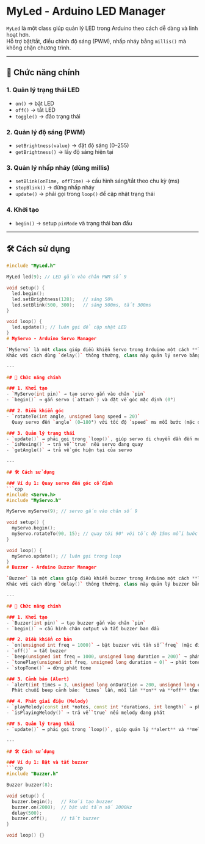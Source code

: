 # MyLed - Arduino LED Manager

`MyLed` là một class giúp quản lý LED trong Arduino theo cách dễ dàng và linh hoạt hơn.  
Hỗ trợ bật/tắt, điều chỉnh độ sáng (PWM), nhấp nháy bằng `millis()` mà không chặn chương trình.

---

## 🔑 Chức năng chính

### 1. Quản lý trạng thái LED

- `on()` → bật LED
- `off()` → tắt LED
- `toggle()` → đảo trạng thái

### 2. Quản lý độ sáng (PWM)

- `setBrightness(value)` → đặt độ sáng (0–255)
- `getBrightness()` → lấy độ sáng hiện tại

### 3. Quản lý nhấp nháy (dùng millis)

- `setBlink(onTime, offTime)` → cấu hình sáng/tắt theo chu kỳ (ms)
- `stopBlink()` → dừng nhấp nháy
- `update()` → phải gọi trong `loop()` để cập nhật trạng thái

### 4. Khởi tạo

- `begin()` → setup `pinMode` và trạng thái ban đầu

---

## 🛠️ Cách sử dụng

````cpp
#include "MyLed.h"

MyLed led(9); // LED gắn vào chân PWM số 9

void setup() {
  led.begin();
  led.setBrightness(128);   // sáng 50%
  led.setBlink(500, 300);   // sáng 500ms, tắt 300ms
}

void loop() {
  led.update(); // luôn gọi để cập nhật LED
}
# MyServo - Arduino Servo Manager

`MyServo` là một class giúp điều khiển Servo trong Arduino một cách **linh hoạt và không chặn chương trình**.
Khác với cách dùng `delay()` thông thường, class này quản lý servo bằng `millis()`, cho phép servo quay dần dần đến góc mục tiêu trong khi các tác vụ khác vẫn hoạt động bình thường.

---

## 🔑 Chức năng chính

### 1. Khởi tạo
- `MyServo(int pin)` → tạo servo gắn vào chân `pin`
- `begin()` → gắn servo (`attach`) và đặt về góc mặc định (0°)

### 2. Điều khiển góc
- `rotateTo(int angle, unsigned long speed = 20)`
  Quay servo đến `angle` (0–180°) với tốc độ `speed` ms mỗi bước (mặc định 20ms).

### 3. Quản lý trạng thái
- `update()` → phải gọi trong `loop()`, giúp servo di chuyển dần đến mục tiêu
- `isMoving()` → trả về `true` nếu servo đang quay
- `getAngle()` → trả về góc hiện tại của servo

---

## 🛠️ Cách sử dụng

### Ví dụ 1: Quay servo đến góc cố định
```cpp
#include <Servo.h>
#include "MyServo.h"

MyServo myServo(9); // servo gắn vào chân số 9

void setup() {
  myServo.begin();
  myServo.rotateTo(90, 15); // quay tới 90° với tốc độ 15ms mỗi bước
}

void loop() {
  myServo.update(); // luôn gọi trong loop
}
# Buzzer - Arduino Buzzer Manager

`Buzzer` là một class giúp điều khiển buzzer trong Arduino một cách **linh hoạt và không chặn chương trình**.
Khác với cách dùng `delay()` thông thường, class này quản lý buzzer bằng `millis()`, cho phép phát **beep, alert, melody** trong khi các tác vụ khác vẫn hoạt động bình thường.

---

## 🔑 Chức năng chính

### 1. Khởi tạo
- `Buzzer(int pin)` → tạo buzzer gắn vào chân `pin`
- `begin()` → cấu hình chân output và tắt buzzer ban đầu

### 2. Điều khiển cơ bản
- `on(unsigned int freq = 1000)` → bật buzzer với tần số `freq` (mặc định 1000Hz)
- `off()` → tắt buzzer
- `beep(unsigned int freq = 1000, unsigned long duration = 200)` → phát 1 beep trong `duration` ms
- `tonePlay(unsigned int freq, unsigned long duration = 0)` → phát tone với tần số `freq`, có thể kèm thời gian
- `stopTone()` → dừng phát tone

### 3. Cảnh báo (Alert)
- `alert(int times = 3, unsigned long onDuration = 200, unsigned long offDuration = 200, unsigned int freq = 1000)`
  Phát chuỗi beep cảnh báo: `times` lần, mỗi lần **on** và **off** theo thời gian chỉ định.

### 4. Phát giai điệu (Melody)
- `playMelody(const int *notes, const int *durations, int length)` → phát dãy nốt nhạc với độ dài và thời lượng riêng
- `isPlayingMelody()` → trả về `true` nếu melody đang phát

### 5. Quản lý trạng thái
- `update()` → phải gọi trong `loop()`, giúp quản lý **alert** và **melody** không bị chặn chương trình

---

## 🛠️ Cách sử dụng

### Ví dụ 1: Bật và tắt buzzer
```cpp
#include "Buzzer.h"

Buzzer buzzer(8);

void setup() {
  buzzer.begin();   // khởi tạo buzzer
  buzzer.on(2000);  // bật với tần số 2000Hz
  delay(500);
  buzzer.off();     // tắt buzzer
}

void loop() {}
````
